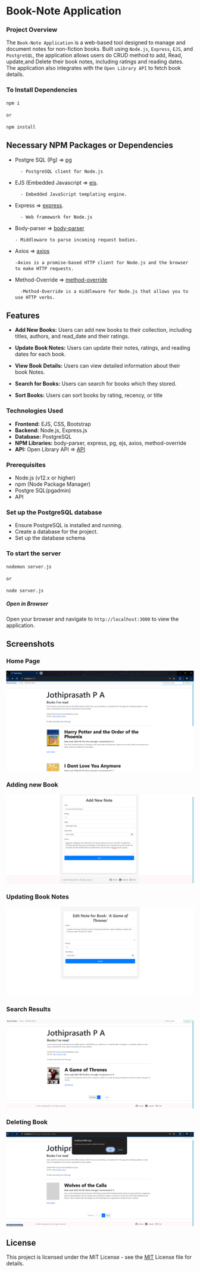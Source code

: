 # Book-Note Application

### Project Overview

The ```Book-Note Application``` is a web-based tool designed to manage and document notes for non-fiction books. Built using ```Node.js```, ```Express```, ```EJS```, and ```PostgreSQL```, the application allows users do CRUD method to add, Read, update,and Delete their book notes, including ratings and reading dates. The application also integrates with the ```Open Library API``` to fetch book details.

### To Install Dependencies

```
npm i 

or

npm install
```

## Necessary NPM Packages or Dependencies

* Postgre SQL (Pg) => [pg](https://www.npmjs.com/package/pg)

        - PostgreSQL client for Node.js

* EJS (Embedded Javascript => [ejs](https://www.npmjs.com/package/ejs).

        - Embedded JavaScript templating engine.

* Express => [express](https://www.npmjs.com/package/express).

        - Web framework for Node.js

* Body-parser => [body-parser](https://www.npmjs.com/package/body-parser)

      - Middleware to parse incoming request bodies.
      
* Axios => [axios](https://www.npmjs.com/package/axios)

      -Axios is a promise-based HTTP client for Node.js and the browser to make HTTP requests.
      
* Method-Override => [method-override](https://www.npmjs.com/package/method-override)

        -Method-Override is a middleware for Node.js that allows you to use HTTP verbs.
        
## Features

* **Add New Books:** Users can add new books to their collection, including titles, authors, and read_date and their ratings.

* **Update Book Notes:** Users can update their notes, ratings, and reading dates for each book.

* **View Book Details:** Users can view detailed information about their book Notes.

* **Search for Books:** Users can search for books which they stored.

* **Sort Books:** Users can sort books by rating, recency, or title

### Technologies Used

* **Frontend:** EJS, CSS, Bootstrap
* **Backend:** Node.js, Express.js
* **Database:** PostgreSQL
* **NPM Libraries:** body-parser, express, pg, ejs, axios, method-override
* **API:** Open Library API => [API](https://covers.openlibrary.org/b/isbn)

### Prerequisites

* Node.js (v12.x or higher)
* npm (Node Package Manager)
* Postgre SQL(pgadmin)
* API

### Set up the PostgreSQL database

- Ensure PostgreSQL is installed and running.
- Create a database for the project.
- Set up the database schema

### To start the server 

```
nodemon server.js 

or

node server.js
```

##### Open in Browser

Open your browser and navigate to ```http://localhost:3000``` to view the application.

## Screenshots
### Home Page
![Book-notes Home web page.](readme-image/home.png "This is a Book-Note's Home web-page image.")

### Adding new Book 

![Book-notes Add new Book web page.](readme-image/Add-new-book.png "This is a Book-Note's Adding book web-page image.")

### Updating Book Notes

![Book-notes update web page.](readme-image/update.png "This is a Book-Note's updating book web-page image.")

### Search Results

![Book-notes search-result web page.](readme-image/search-result.png "This is a Book-Note's search-result web-page image.")

### Deleting Book

![Book-notes Delete-result web page.](readme-image/Delete-function.png "This is a Book-Note's search-result web-page image.")

## License 

This project is licensed under the MIT License - see the [MIT](https://choosealicense.com/licenses/mit/) License file for details.
